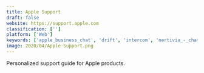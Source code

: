 ```yaml
---
title: Apple Support
draft: false 
website: https://support.apple.com
classification: ['']
platform: ['Web']
keywords: ['apple_business_chat', 'drift', 'intercom', 'nertivia_-_chat_client', 'whatsapp_business', 'wrinkl', 'oratio_automate']
image: 2020/04/Apple-Support.png
---
```

Personalized support guide for Apple products.